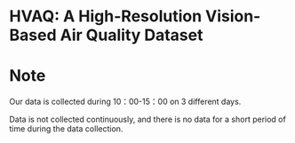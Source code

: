 HVAQ: A High-Resolution Vision-Based Air Quality Dataset
=====================================
# Note
Our data is collected during 10：00-15：00 on 3 different days.

Data is not collected continuously, and there is no data for a short period of time during the data collection.